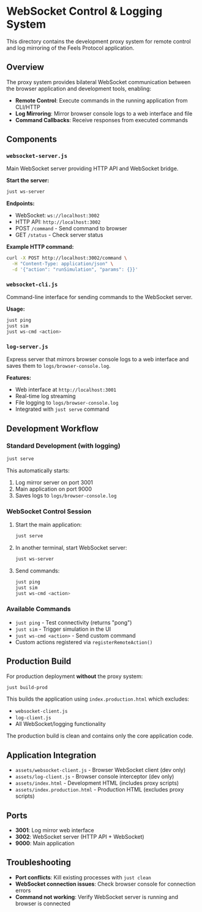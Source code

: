 # WebSocket Control & Logging System

This directory contains the development proxy system for remote control and log mirroring of the Feels Protocol application.

## Overview

The proxy system provides bilateral WebSocket communication between the browser application and development tools, enabling:

- **Remote Control**: Execute commands in the running application from CLI/HTTP
- **Log Mirroring**: Mirror browser console logs to a web interface and file
- **Command Callbacks**: Receive responses from executed commands

## Components

### `websocket-server.js`
Main WebSocket server providing HTTP API and WebSocket bridge.

**Start the server:**
```bash
just ws-server
```

**Endpoints:**
- WebSocket: `ws://localhost:3002`
- HTTP API: `http://localhost:3002`
- POST `/command` - Send command to browser
- GET `/status` - Check server status

**Example HTTP command:**
```bash
curl -X POST http://localhost:3002/command \
  -H "Content-Type: application/json" \
  -d '{"action": "runSimulation", "params": {}}'
```

### `websocket-cli.js`
Command-line interface for sending commands to the WebSocket server.

**Usage:**
```bash
just ping
just sim  
just ws-cmd <action>
```

### `log-server.js`
Express server that mirrors browser console logs to a web interface and saves them to `logs/browser-console.log`.

**Features:**
- Web interface at `http://localhost:3001`
- Real-time log streaming
- File logging to `logs/browser-console.log`
- Integrated with `just serve` command

## Development Workflow

### Standard Development (with logging)
```bash
just serve
```
This automatically starts:
1. Log mirror server on port 3001
2. Main application on port 9000
3. Saves logs to `logs/browser-console.log`

### WebSocket Control Session
1. Start the main application:
   ```bash
   just serve
   ```

2. In another terminal, start WebSocket server:
   ```bash
   just ws-server
   ```

3. Send commands:
   ```bash
   just ping
   just sim
   just ws-cmd <action>
   ```

### Available Commands
- `just ping` - Test connectivity (returns "pong")
- `just sim` - Trigger simulation in the UI
- `just ws-cmd <action>` - Send custom command
- Custom actions registered via `registerRemoteAction()`

## Production Build

For production deployment **without** the proxy system:

```bash
just build-prod
```

This builds the application using `index.production.html` which excludes:
- `websocket-client.js`
- `log-client.js`
- All WebSocket/logging functionality

The production build is clean and contains only the core application code.

## Application Integration

- `assets/websocket-client.js` - Browser WebSocket client (dev only)
- `assets/log-client.js` - Browser console interceptor (dev only)
- `assets/index.html` - Development HTML (includes proxy scripts)
- `assets/index.production.html` - Production HTML (excludes proxy scripts)

## Ports

- **3001**: Log mirror web interface
- **3002**: WebSocket server (HTTP API + WebSocket)
- **9000**: Main application

## Troubleshooting

- **Port conflicts**: Kill existing processes with `just clean`
- **WebSocket connection issues**: Check browser console for connection errors
- **Command not working**: Verify WebSocket server is running and browser is connected
